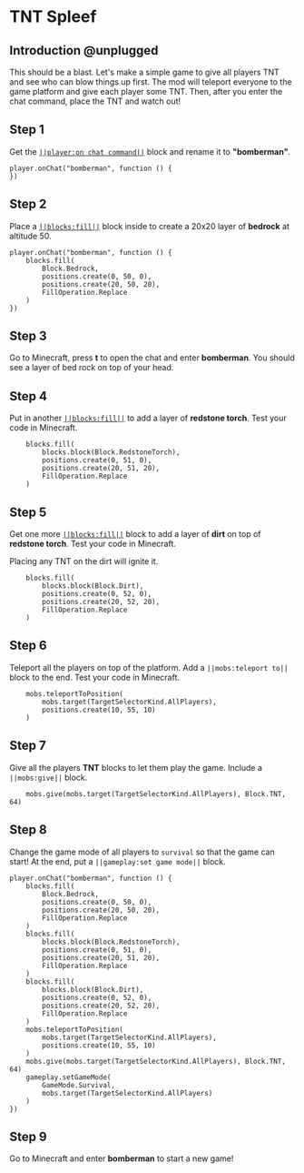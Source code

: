 # TNT Spleef

## Introduction @unplugged

This should be a blast. Let's make a simple game to give all players TNT and see who can blow things up first. The mod will teleport everyone to the game platform and give each player some TNT. Then, after you enter the chat command, place the TNT and watch out!

## Step 1

Get the [`||player:on chat command||`](/reference/player/on-chat-command) block and rename it to **"bomberman"**.

```blocks
player.onChat("bomberman", function () {
})
```

## Step 2

Place a [`||blocks:fill||`](/reference/blocks/fill) block inside to create a 20x20 layer of **bedrock** at altitude 50.

```blocks
player.onChat("bomberman", function () {
    blocks.fill(
        Block.Bedrock,
        positions.create(0, 50, 0),
        positions.create(20, 50, 20),
        FillOperation.Replace
    )
})
```

## Step 3

Go to Minecraft, press **t** to open the chat and enter **bomberman**. You should see a layer of bed rock on top of your head.

## Step 4

Put in another [`||blocks:fill||`](/reference/blocks/fill) to add a layer of **redstone torch**. Test your code in Minecraft.

```blocks
    blocks.fill(
        blocks.block(Block.RedstoneTorch),
        positions.create(0, 51, 0),
        positions.create(20, 51, 20),
        FillOperation.Replace
    )
```

## Step 5

Get one more [`||blocks:fill||`](/reference/blcoks/fill) block to add a layer of **dirt** on top of **redstone torch**. Test your code in Minecraft.

Placing any TNT on the dirt will ignite it.

```blocks
    blocks.fill(
        blocks.block(Block.Dirt),
        positions.create(0, 52, 0),
        positions.create(20, 52, 20),
        FillOperation.Replace
    )
```

## Step 6

Teleport all the players on top of the platform. Add a `||mobs:teleport to||` block to the end. Test your code in Minecraft.

```blocks
    mobs.teleportToPosition(
        mobs.target(TargetSelectorKind.AllPlayers),
        positions.create(10, 55, 10)
    )
```

## Step 7

Give all the players **TNT** blocks to let them play the game. Include a `||mobs:give||` block.

```blocks
    mobs.give(mobs.target(TargetSelectorKind.AllPlayers), Block.TNT, 64)
```

## Step 8

Change the game mode of all players to `survival` so that the game can start! At the end, put a `||gameplay:set game mode||` block.

```blocks
player.onChat("bomberman", function () {
    blocks.fill(
        Block.Bedrock,
        positions.create(0, 50, 0),
        positions.create(20, 50, 20),
        FillOperation.Replace
    )
    blocks.fill(
        blocks.block(Block.RedstoneTorch),
        positions.create(0, 51, 0),
        positions.create(20, 51, 20),
        FillOperation.Replace
    )
    blocks.fill(
        blocks.block(Block.Dirt),
        positions.create(0, 52, 0),
        positions.create(20, 52, 20),
        FillOperation.Replace
    )
    mobs.teleportToPosition(
        mobs.target(TargetSelectorKind.AllPlayers),
        positions.create(10, 55, 10)
    )
    mobs.give(mobs.target(TargetSelectorKind.AllPlayers), Block.TNT, 64)
    gameplay.setGameMode(
        GameMode.Survival,
        mobs.target(TargetSelectorKind.AllPlayers)
    )
})
```

## Step 9

Go to Minecraft and enter **bomberman** to start a new game!